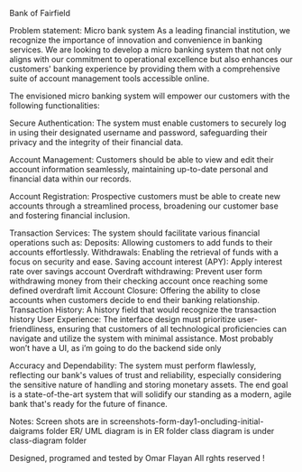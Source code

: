 Bank of Fairfield

Problem statement:
Micro bank system
As a leading financial institution, we recognize the importance of innovation and convenience in banking services. We are looking to develop a micro banking system that not only aligns with our commitment to operational excellence but also enhances our customers' banking experience by providing them with a comprehensive suite of account management tools accessible online.

The envisioned micro banking system will empower our customers with the following functionalities:

Secure Authentication: The system must enable customers to securely log in using their designated username and password, safeguarding their privacy and the integrity of their financial data.

Account Management: Customers should be able to view and edit their account information seamlessly, maintaining up-to-date personal and financial data within our records.

Account Registration: Prospective customers must be able to create new accounts through a streamlined process, broadening our customer base and fostering financial inclusion.

Transaction Services: The system should facilitate various financial operations such as:
Deposits: Allowing customers to add funds to their accounts effortlessly.
Withdrawals: Enabling the retrieval of funds with a focus on security and ease.
Saving account interest (APY): Apply interest rate over savings account
Overdraft withdrawing: Prevent user form withdrawing money from their checking account once reaching some defined overdraft limit
Account Closure: Offering the ability to close accounts when customers decide to end their banking relationship.
Transaction History: A history field that would recognize the transaction history
User Experience: The interface design must prioritize user-friendliness, ensuring that customers of all technological proficiencies can navigate and utilize the system with minimal assistance.
Most probably won’t have a UI, as i’m going to do the backend side only

Accuracy and Dependability: The system must perform flawlessly, reflecting our bank's values of trust and reliability, especially considering the sensitive nature of handling and storing monetary assets.
The end goal is a state-of-the-art system that will solidify our standing as a modern, agile bank that's ready for the future of finance.

Notes:
Screen shots are in screenshots-form-day1-oncluding-initial-daigrams folder
ER/ UML diagram is in ER folder
class diagram is under class-diagram folder

Designed, programed and tested by Omar Flayan
All rghts reserved !
